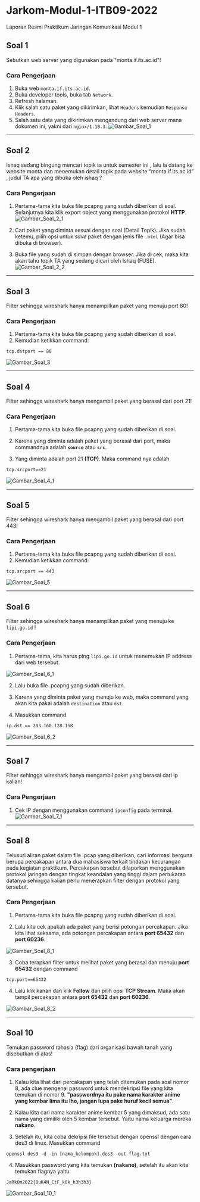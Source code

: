 # Jarkom-Modul-1-ITB09-2022
Laporan Resmi Praktikum Jaringan Komunikasi Modul 1

## Soal 1
Sebutkan web server yang digunakan pada "monta.if.its.ac.id"! 

### Cara Pengerjaan
1. Buka web `monta.if.its.ac.id`.
2. Buka developer tools, buka tab `Network`.
3. Refresh halaman.
4. Klik salah satu paket yang dikirimkan, lihat `Headers` kemudian `Response Headers`. 
5. Salah satu data yang dikirimkan mengandung dari web server mana dokumen ini, yakni dari `nginx/1.10.3`.
![Gambar_Soal_1](./images/soal_1.PNG)

---

## Soal 2
Ishaq sedang bingung mencari topik ta untuk semester ini , lalu ia datang ke website monta dan menemukan detail topik pada website “monta.if.its.ac.id” , judul TA apa yang dibuka oleh ishaq ?

### Cara Pengerjaan
1. Pertama-tama kita buka file pcapng yang sudah diberikan di soal. Selanjutnya kita klik export object yang menggunakan protokol **HTTP**.
![Gambar_Soal_2_1](images/soal_2_1.png)

2. Cari paket yang diminta sesuai dengan soal (Detail Topik). Jika sudah ketemu, pilih opsi untuk *save* paket dengan jenis file `.html` (Agar bisa dibuka di browser).

3. Buka file yang sudah di simpan dengan browser. Jika di cek, maka kita akan tahu topik TA yang sedang dicari oleh Ishaq (FUSE).
![Gambar_Soal_2_2](images/soal_2_2.png)

---

## Soal 3
Filter sehingga wireshark hanya menampilkan paket yang menuju port 80! 

### Cara Pengerjaan
1. Pertama-tama kita buka file pcapng yang sudah diberikan di soal. 
2. Kemudian ketikkan command:
```
tcp.dstport == 80
```
![Gambar_Soal_3](./images/soal_3.png)

---

## Soal 4
Filter sehingga wireshark hanya mengambil paket yang berasal dari port 21!

### Cara Pengerjaan
1. Pertama-tama kita buka file pcapng yang sudah diberikan di soal. 

2. Karena yang diminta adalah paket yang berasal dari port, maka commandnya adalah **`source`** atau **`src`**.

3. Yang diminta adalah port 21 **(TCP)**. Maka command nya adalah 
```
tcp.srcport==21
```

![Gambar_Soal_4_1](images/soal_4_1.png)

---

## Soal 5
Filter sehingga wireshark hanya mengambil paket yang berasal dari port 443!

### Cara Pengerjaan
1. Pertama-tama kita buka file pcapng yang sudah diberikan di soal. 
2. Kemudian ketikkan command:
```
tcp.srcport == 443
```
![Gambar_Soal_5](./images/soal_5.PNG)

---

## Soal 6
Filter sehingga wireshark hanya menampilkan paket yang menuju ke `lipi.go.id` !

### Cara Pengerjaan
1. Pertama-tama, kita harus ping `lipi.go.id` untuk menemukan IP address dari web tersebut.

![Gambar_Soal_6_1](images/soal_6_1.png)

2. Lalu buka file .pcapng yang sudah diberikan.

3. Karena yang diminta paket yang menuju ke web, maka command yang akan kita pakai adalah `destination` atau `dst`.

4. Masukkan command 
```
ip.dst == 203.160.128.158
```

![Gambar_Soal_6_2](images/soal_6_2.png)

---

## Soal 7
Filter sehingga wireshark hanya mengambil paket yang berasal dari ip kalian!

### Cara Pengerjaan
1. Cek IP dengan menggunakan command `ipconfig` pada terminal.
![Gambar_Soal_7_1](./images/soal_7_1.PNG)

---

## Soal 8
Telusuri aliran paket dalam file .pcap yang diberikan, cari informasi berguna berupa percakapan antara dua mahasiswa terkait tindakan kecurangan pada kegiatan praktikum. Percakapan tersebut dilaporkan menggunakan protokol jaringan dengan tingkat keandalan yang tinggi dalam pertukaran datanya sehingga kalian perlu menerapkan filter dengan protokol yang tersebut.

### Cara Pengerjaan
1. Pertama-tama kita buka file pcapng yang sudah diberikan di soal. 

2. Lalu kita cek apakah ada paket yang berisi potongan percakapan. Jika kita lihat seksama, ada potongan percakapan antara **port 65432** dan **port 60236**.

![Gambar_Soal_8_1](images/soal_8_1.png)

3. Coba terapkan filter untuk melihat paket yang berasal dan menuju **port 65432** dengan command 
```
tcp.port==65432
```

4. Lalu klik kanan dan klik **Follow** dan pilih opsi **TCP Stream**. Maka akan tampil percakapan antara **port 65432** dan **port 60236**.

![Gambar_Soal_8_2](images/soal_8_2.png)

---

## Soal 10
Temukan password rahasia (flag) dari organisasi bawah tanah yang disebutkan di atas!

### Cara pengerjaan
1. Kalau kita lihat dari percakapan yang telah ditemukan pada soal nomor 8, ada clue mengenai password untuk mendekripsi file yang kita temukan di nomor 9. **"passwordnya itu pake nama karakter anime yang kembar lima itu lho, jangan lupa pake huruf kecil semua"**.

2. Kalau kita cari nama karakter anime kembar 5 yang dimaksud, ada satu nama yang dimiliki oleh 5 kembar tersebut. Yaitu nama keluarga mereka **nakano**.

3. Setelah itu, kita coba dekripsi file tersebut dengan openssl dengan cara des3 di linux. Masukkan command 
```
openssl des3 -d -in [nama_kelompok].des3 -out flag.txt
```

4. Masukkan password yang kita temukan **(nakano)**, setelah itu akan kita temukan flagnya yaitu 
```
JaRkOm2022{8uK4N_CtF_k0k_h3h3h3}
```

![Gambar_Soal_10_1](images/soal_10_1.png)










